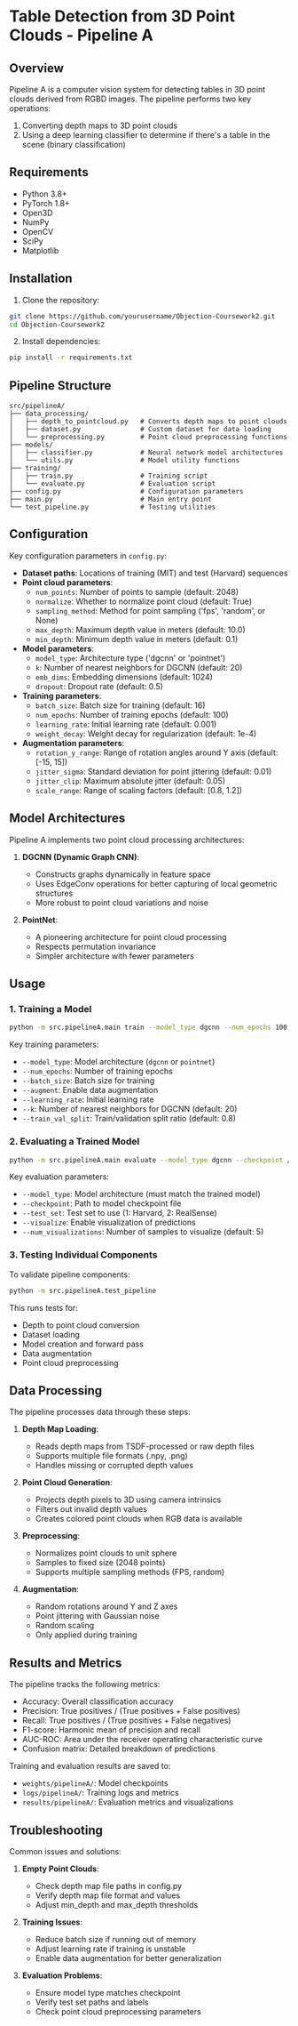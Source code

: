 # Table Detection from 3D Point Clouds - Pipeline A

## Overview

Pipeline A is a computer vision system for detecting tables in 3D point clouds derived from RGBD images. The pipeline performs two key operations:
1. Converting depth maps to 3D point clouds
2. Using a deep learning classifier to determine if there's a table in the scene (binary classification)

## Requirements

- Python 3.8+
- PyTorch 1.8+
- Open3D
- NumPy
- OpenCV
- SciPy
- Matplotlib

## Installation

1. Clone the repository:
```bash
git clone https://github.com/yourusername/Objection-Coursework2.git
cd Objection-Coursework2
```

2. Install dependencies:
```bash
pip install -r requirements.txt
```

## Pipeline Structure

```
src/pipelineA/
├── data_processing/
│   ├── depth_to_pointcloud.py   # Converts depth maps to point clouds
│   ├── dataset.py               # Custom dataset for data loading
│   └── preprocessing.py         # Point cloud preprocessing functions
├── models/
│   ├── classifier.py            # Neural network model architectures 
│   └── utils.py                 # Model utility functions
├── training/
│   ├── train.py                 # Training script
│   └── evaluate.py              # Evaluation script
├── config.py                    # Configuration parameters
├── main.py                      # Main entry point
└── test_pipeline.py             # Testing utilities
```

## Configuration

Key configuration parameters in `config.py`:

- **Dataset paths**: Locations of training (MIT) and test (Harvard) sequences
- **Point cloud parameters**: 
  - `num_points`: Number of points to sample (default: 2048)
  - `normalize`: Whether to normalize point cloud (default: True)
  - `sampling_method`: Method for point sampling ('fps', 'random', or None)
  - `max_depth`: Maximum depth value in meters (default: 10.0)
  - `min_depth`: Minimum depth value in meters (default: 0.1)
- **Model parameters**: 
  - `model_type`: Architecture type ('dgcnn' or 'pointnet')
  - `k`: Number of nearest neighbors for DGCNN (default: 20)
  - `emb_dims`: Embedding dimensions (default: 1024)
  - `dropout`: Dropout rate (default: 0.5)
- **Training parameters**: 
  - `batch_size`: Batch size for training (default: 16)
  - `num_epochs`: Number of training epochs (default: 100)
  - `learning_rate`: Initial learning rate (default: 0.001)
  - `weight_decay`: Weight decay for regularization (default: 1e-4)
- **Augmentation parameters**: 
  - `rotation_y_range`: Range of rotation angles around Y axis (default: [-15, 15])
  - `jitter_sigma`: Standard deviation for point jittering (default: 0.01)
  - `jitter_clip`: Maximum absolute jitter (default: 0.05)
  - `scale_range`: Range of scaling factors (default: [0.8, 1.2])

## Model Architectures

Pipeline A implements two point cloud processing architectures:

1. **DGCNN (Dynamic Graph CNN)**: 
   - Constructs graphs dynamically in feature space
   - Uses EdgeConv operations for better capturing of local geometric structures
   - More robust to point cloud variations and noise

2. **PointNet**: 
   - A pioneering architecture for point cloud processing
   - Respects permutation invariance
   - Simpler architecture with fewer parameters

## Usage

### 1. Training a Model

```bash
python -m src.pipelineA.main train --model_type dgcnn --num_epochs 100 --batch_size 16 --augment
```

Key training parameters:
- `--model_type`: Model architecture (`dgcnn` or `pointnet`)
- `--num_epochs`: Number of training epochs
- `--batch_size`: Batch size for training
- `--augment`: Enable data augmentation
- `--learning_rate`: Initial learning rate
- `--k`: Number of nearest neighbors for DGCNN (default: 20)
- `--train_val_split`: Train/validation split ratio (default: 0.8)

### 2. Evaluating a Trained Model

```bash
python -m src.pipelineA.main evaluate --model_type dgcnn --checkpoint /path/to/checkpoint.pt --test_set 1 --visualize
```

Key evaluation parameters:
- `--model_type`: Model architecture (must match the trained model)
- `--checkpoint`: Path to model checkpoint file
- `--test_set`: Test set to use (1: Harvard, 2: RealSense)
- `--visualize`: Enable visualization of predictions
- `--num_visualizations`: Number of samples to visualize (default: 5)

### 3. Testing Individual Components

To validate pipeline components:

```bash
python -m src.pipelineA.test_pipeline
```

This runs tests for:
- Depth to point cloud conversion
- Dataset loading
- Model creation and forward pass
- Data augmentation
- Point cloud preprocessing

## Data Processing

The pipeline processes data through these steps:

1. **Depth Map Loading**: 
   - Reads depth maps from TSDF-processed or raw depth files
   - Supports multiple file formats (.npy, .png)
   - Handles missing or corrupted depth values

2. **Point Cloud Generation**: 
   - Projects depth pixels to 3D using camera intrinsics
   - Filters out invalid depth values
   - Creates colored point clouds when RGB data is available

3. **Preprocessing**: 
   - Normalizes point clouds to unit sphere
   - Samples to fixed size (2048 points)
   - Supports multiple sampling methods (FPS, random)

4. **Augmentation**: 
   - Random rotations around Y and Z axes
   - Point jittering with Gaussian noise
   - Random scaling
   - Only applied during training

## Results and Metrics

The pipeline tracks the following metrics:
- Accuracy: Overall classification accuracy
- Precision: True positives / (True positives + False positives)
- Recall: True positives / (True positives + False negatives)
- F1-score: Harmonic mean of precision and recall
- AUC-ROC: Area under the receiver operating characteristic curve
- Confusion matrix: Detailed breakdown of predictions

Training and evaluation results are saved to:
- `weights/pipelineA/`: Model checkpoints
- `logs/pipelineA/`: Training logs and metrics
- `results/pipelineA/`: Evaluation metrics and visualizations

## Troubleshooting

Common issues and solutions:

1. **Empty Point Clouds**:
   - Check depth map file paths in config.py
   - Verify depth map file format and values
   - Adjust min_depth and max_depth thresholds

2. **Training Issues**:
   - Reduce batch size if running out of memory
   - Adjust learning rate if training is unstable
   - Enable data augmentation for better generalization

3. **Evaluation Problems**:
   - Ensure model type matches checkpoint
   - Verify test set paths and labels
   - Check point cloud preprocessing parameters

